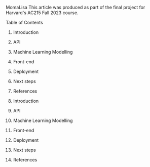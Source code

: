 MomaLisa
This article was produced as part of the final project for Harvard's AC215 Fall 2023 course.

Table of Contents
1. Introduction
2. API
3. Machine Learning Modelling
4. Front-end
5. Deployment
6. Next steps
7. References

1. Introduction

2. API

3. Machine Learning Modelling

4. Front-end

5. Deployment

6. Next steps

7. References
